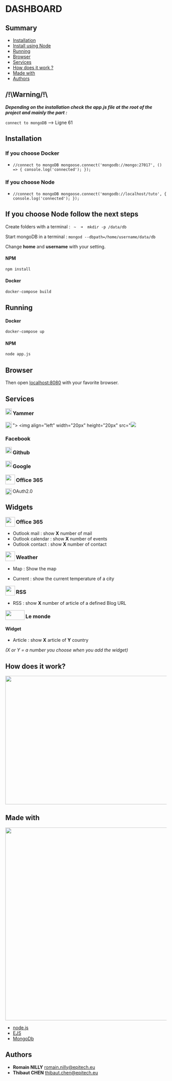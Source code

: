 # DASHBOARD

 

 ## Summary

 

- [Installation](#installation)
- [Install using Node](#if-you-choose-node-follow-the-next-steps)
- [Running](#running)
- [Browser](#browser)
- [Services](#services)
- [How does it work ?](#how-does-it-work-)
- [Made with](#made-with)
- [Authors](#authors) 

 

## /!\Warning/!\

***Depending on the installation check the app.js file at the root of the project and mainly the part :***

`connect to mongoDB` --> Ligne 61

 

## Installation

 

### If you choose Docker 

 

- `//connect to mongoDB
mongoose.connect('mongodb://mongo:27017', () => {
console.log('connected');
});`

 

### If you choose Node

 

- `//connect to mongoDB
mongoose.connect('mongodb://localhost/tuto', {
console.log('connected');
});`

 

## If you choose Node follow the next steps

 

Create folders with a terminal :
` ~  ➜  mkdir -p /data/db`

 

Start mongoDB in a terminal :
`mongod --dbpath=/home/username/data/db`

 

Change    **home** and   **username** with your setting.

 

#### NPM 
```bash
npm install
```

 

#### Docker 
```bash
docker-compose build
```

 

## Running
#### Docker 
```bash
docker-compose up
```
#### NPM 
```bash
node app.js
```

 

## Browser 
    
Then open [localhost:8080](http://localhost:8080) with your favorite browser.

 

## Services

 

<img align="left" width="20px" height="20px" src="https://www.stickpng.com/assets/images/584828edcef1014c0b5e49f1.png">

 

### Yammer

 

<img align="left" width="20px" height="20px" src="https://img.icons8.com/color/48/000000/microsoft-yammer-2019.png">">
<img align="left" width="20px" height="20px" src="<img src="https://img.icons8.com/officel/16/000000/facebook.png">
 

### Facebook

<img align="left" width="20px" height="20px" src="https://upload.wikimedia.org/wikipedia/commons/thumb/9/91/Octicons-mark-github.svg/1200px-Octicons-mark-github.svg.png">
 

### Github

 

<img align="left" width="20px" height="20px" src="https://image.flaticon.com/icons/svg/145/145804.svg">

 

### Google

 

<img align="left" width="30px" height="30px" src="https://www.logolynx.com/images/logolynx/64/648e9febc758919d51d8cd0b520af022.jpeg"> 

 

### Office 365

 

<img align="left" width="20px" height="20px" src="https://upload.wikimedia.org/wikipedia/commons/thumb/d/d2/Oauth_logo.svg/598px-Oauth_logo.svg.png">

 

OAuth2.0

 

## Widgets

 

<img align="left" width="30px" height="30px" src="https://www.logolynx.com/images/logolynx/64/648e9febc758919d51d8cd0b520af022.jpeg">

 

### Office 365

 

* Outlook mail : show   **X** number of mail
* Outlook calendar : show   **X** number of events
* Outlook contact : show   **X** number of contact

 

<img align="left" width="30px" height="30px" src="https://image.flaticon.com/icons/svg/831/831268.svg">

 

### Weather

 

* Map : Show the map

 

* Current : show the current temperature of a city

 

<img align="left" width="30px" height="30px" src="https://image.flaticon.com/icons/svg/124/124033.svg">

 

### RSS

 

* RSS : show   **X** number of article of a defined Blog URL

 

<img align="left" width="60px" height="30px" src="http://www.citizencapital.fr/wp-content/uploads/2018/10/logo-lemonde-1.png">

 

### Le monde

 

#### Widget

 

* Article : show   **X** article of   **Y** country

 

_(X or Y = a number you choose when you add the widget)_

 

## How does it work?

 

<img width="800px" height="400px" src="https://i.ibb.co/mGBJw7g/uml.jpg">

 

## Made with

 

<img width="900px" height="600px" src="https://i.ibb.co/BNmKqDR/uml2.png">

 

* [node.js](https://nodejs.org)
* [EJS](http://ejs.co)
* [MongoDb](http://mongodb.com)

 

## Authors

* **Romain NILLY** romain.nilly@epitech.eu
* **Thibaut CHEN** thibaut.chen@epitech.eu
